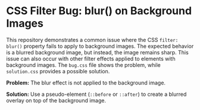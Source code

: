 # CSS Filter Bug: blur() on Background Images

This repository demonstrates a common issue where the CSS `filter: blur()` property fails to apply to background images.  The expected behavior is a blurred background image, but instead, the image remains sharp. This issue can also occur with other filter effects applied to elements with background images. The `bug.css` file shows the problem, while `solution.css` provides a possible solution.

**Problem:**  The blur effect is not applied to the background image.

**Solution:**  Use a pseudo-element (`::before` or `::after`) to create a blurred overlay on top of the background image.